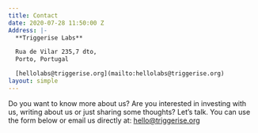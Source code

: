 ```yaml
---
title: Contact
date: 2020-07-28 11:50:00 Z
Address: |-
  **Triggerise Labs**

  Rua de Vilar 235,7 dto,
  Porto, Portugal

  [hellolabs@triggerise.org](mailto:hellolabs@triggerise.org)
layout: simple
---
```


Do you want to know more about us? Are you interested in investing with us, writing about us or just sharing some thoughts? Let’s talk. You can use the form below or email us directly at: [hello@triggerise.org](mailto:hello@triggerise.org)